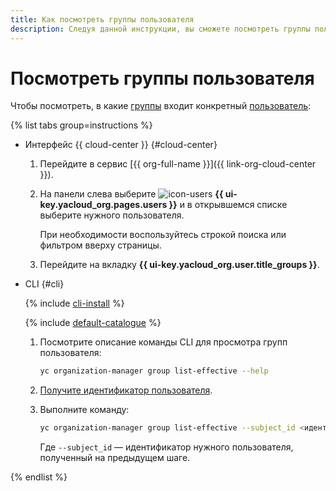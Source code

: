 ```yaml
---
title: Как посмотреть группы пользователя
description: Следуя данной инструкции, вы сможете посмотреть группы пользователя.
---
```


# Посмотреть группы пользователя

Чтобы посмотреть, в какие [группы](../../organization/concepts/groups.md) входит конкретный [пользователь](../../overview/roles-and-resources.md#users):

{% list tabs group=instructions %}

- Интерфейс {{ cloud-center }} {#cloud-center}

  1. Перейдите в сервис [{{ org-full-name }}]({{ link-org-cloud-center }}).
  1. На панели слева выберите ![icon-users](../../_assets/console-icons/person.svg) **{{ ui-key.yacloud_org.pages.users }}** и в открывшемся списке выберите нужного пользователя.

      При необходимости воспользуйтесь строкой поиска или фильтром вверху страницы.
  1. Перейдите на вкладку **{{ ui-key.yacloud_org.user.title_groups }}**.

- CLI {#cli}

  {% include [cli-install](../../_includes/cli-install.md) %}

  {% include [default-catalogue](../../_includes/default-catalogue.md) %}

  1. Посмотрите описание команды CLI для просмотра групп пользователя:

     ```bash
     yc organization-manager group list-effective --help
     ```

  1. [Получите идентификатор пользователя](users-get.md).
  
  1. Выполните команду:

     ```bash
     yc organization-manager group list-effective --subject_id <идентификатор_пользователя>
     ```

     Где `--subject_id` — идентификатор нужного пользователя, полученный на предыдущем шаге.

{% endlist %}